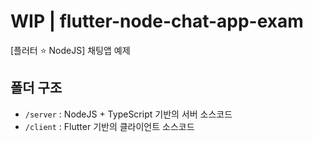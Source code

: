 # WIP | flutter-node-chat-app-exam
[플러터 ⭐️ NodeJS] 채팅앱 예제

## 폴더 구조

- `/server` : NodeJS + TypeScript 기반의 서버 소스코드
- `/client` : Flutter 기반의 클라이언트 소스코드
